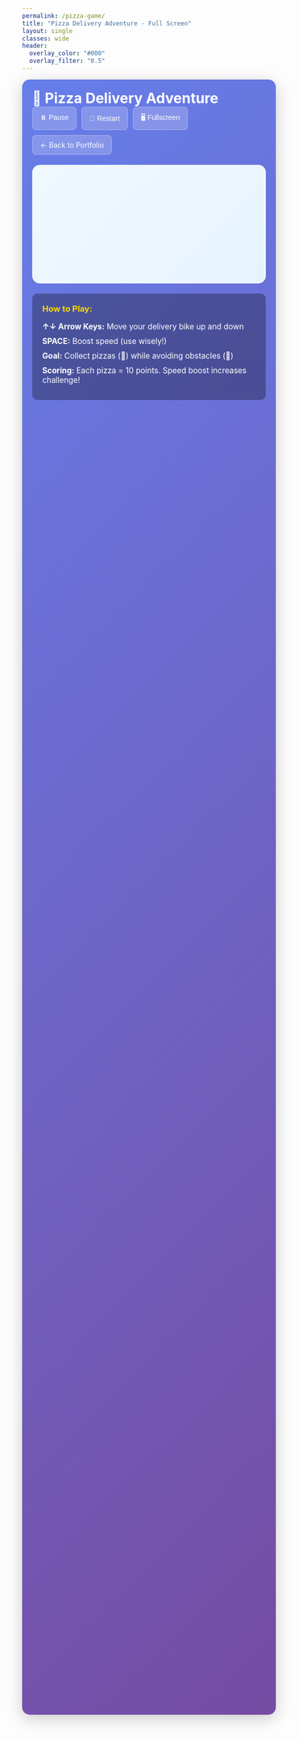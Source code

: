 ```yaml
---
permalink: /pizza-game/
title: "Pizza Delivery Adventure - Full Screen"
layout: single
classes: wide
header:
  overlay_color: "#000"
  overlay_filter: "0.5"
---
```


<div class="fullscreen-game-container">
  <div class="game-header">
    <h1>🍕 Pizza Delivery Adventure</h1>
    <div class="game-controls">
      <button onclick="toggleGamePause()" class="game-btn" id="pauseBtn">⏸️ Pause</button>
      <button onclick="restartGame()" class="game-btn">🔄 Restart</button>
      <button onclick="toggleFullscreen()" class="game-btn">🖥️ Fullscreen</button>
      <a href="/" class="game-btn">← Back to Portfolio</a>
    </div>
  </div>
  
  <div class="game-wrapper">
    <canvas id="gameCanvas" width="1200" height="600"></canvas>
    <div class="game-instructions">
      <h3>How to Play:</h3>
      <p><strong>↑↓ Arrow Keys:</strong> Move your delivery bike up and down</p>
      <p><strong>SPACE:</strong> Boost speed (use wisely!)</p>
      <p><strong>Goal:</strong> Collect pizzas (🍕) while avoiding obstacles (🚧)</p>
      <p><strong>Scoring:</strong> Each pizza = 10 points. Speed boost increases challenge!</p>
    </div>
  </div>
</div>

<script>
// Same PizzaGame class as above, but optimized for fullscreen
class PizzaGame {
  constructor(canvasId) {
    this.canvas = document.getElementById(canvasId);
    this.ctx = this.canvas.getContext('2d');
    this.gameRunning = false;
    this.paused = false;
    this.score = 0;
    this.speed = 3;
    this.highScore = localStorage.getItem('pizzaGameHighScore') || 0;
    
    // Player (pizza delivery person)
    this.player = {
      x: 80,
      y: 300,
      width: 50,
      height: 50,
      dy: 0,
      grounded: false
    };
    
    // Game objects
    this.obstacles = [];
    this.pizzas = [];
    this.particles = [];
    this.powerups = [];
    
    // Controls
    this.keys = {};
    
    this.init();
  }
  
  init() {
    // Event listeners
    window.addEventListener('keydown', (e) => {
      this.keys[e.code] = true;
      if (e.code === 'Space') e.preventDefault();
    });
    
    window.addEventListener('keyup', (e) => {
      this.keys[e.code] = false;
    });
    
    // Start the game
    this.gameRunning = true;
    this.gameLoop();
  }
  
  update() {
    if (this.paused) return;
    
    // Player movement
    if (this.keys['ArrowUp'] && this.player.y > 0) {
      this.player.y -= 4;
    }
    if (this.keys['ArrowDown'] && this.player.y < this.canvas.height - this.player.height) {
      this.player.y += 4;
    }
    if (this.keys['Space']) {
      this.speed = Math.min(this.speed + 0.1, 8);
    } else {
      this.speed = Math.max(this.speed - 0.05, 3);
    }
    
    // Spawn obstacles (more challenging)
    if (Math.random() < 0.025) {
      this.obstacles.push({
        x: this.canvas.width,
        y: Math.random() * (this.canvas.height - 80) + 40,
        width: 40,
        height: 40,
        type: 'obstacle'
      });
    }
    
    // Spawn pizzas to collect
    if (Math.random() < 0.02) {
      this.pizzas.push({
        x: this.canvas.width,
        y: Math.random() * (this.canvas.height - 60) + 30,
        width: 30,
        height: 30
      });
    }
    
    // Spawn power-ups occasionally
    if (Math.random() < 0.005) {
      this.powerups.push({
        x: this.canvas.width,
        y: Math.random() * (this.canvas.height - 40) + 20,
        width: 35,
        height: 35,
        type: 'shield'
      });
    }
    
    // Update obstacles
    this.obstacles = this.obstacles.filter(obstacle => {
      obstacle.x -= this.speed;
      return obstacle.x + obstacle.width > 0;
    });
    
    // Update pizzas
    this.pizzas = this.pizzas.filter(pizza => {
      pizza.x -= this.speed;
      
      // Check pizza collection
      if (this.checkCollision(this.player, pizza)) {
        this.score += 10;
        this.createParticles(pizza.x, pizza.y, '🍕', 'gold');
        return false;
      }
      
      return pizza.x + pizza.width > 0;
    });
    
    // Update powerups
    this.powerups = this.powerups.filter(powerup => {
      powerup.x -= this.speed;
      
      // Check powerup collection
      if (this.checkCollision(this.player, powerup)) {
        this.score += 25;
        this.createParticles(powerup.x, powerup.y, '⭐', 'cyan');
        return false;
      }
      
      return powerup.x + powerup.width > 0;
    });
    
    // Check obstacle collisions
    for (let obstacle of this.obstacles) {
      if (this.checkCollision(this.player, obstacle)) {
        this.gameOver();
        return;
      }
    }
    
    // Update particles
    this.particles = this.particles.filter(particle => {
      particle.x += particle.dx;
      particle.y += particle.dy;
      particle.life--;
      return particle.life > 0;
    });
  }
  
  render() {
    // Clear canvas with animated background
    const gradient = this.ctx.createLinearGradient(0, 0, 0, this.canvas.height);
    gradient.addColorStop(0, '#1e3c72');
    gradient.addColorStop(0.5, '#2a5298');
    gradient.addColorStop(1, '#87CEEB');
    this.ctx.fillStyle = gradient;
    this.ctx.fillRect(0, 0, this.canvas.width, this.canvas.height);
    
    // Draw moving clouds
    this.ctx.fillStyle = 'rgba(255,255,255,0.3)';
    for (let i = 0; i < 5; i++) {
      const x = ((Date.now() * 0.01) + i * 200) % (this.canvas.width + 100) - 50;
      this.ctx.fillText('☁️', x, 50 + i * 30);
    }
    
    // Draw player (enhanced)
    this.ctx.save();
    this.ctx.translate(this.player.x + this.player.width/2, this.player.y + this.player.height/2);
    this.ctx.fillStyle = '#FF6B35';
    this.ctx.fillRect(-this.player.width/2, -this.player.height/2, this.player.width, this.player.height);
    this.ctx.font = '30px Arial';
    this.ctx.fillText('🚲', -15, 10);
    this.ctx.restore();
    
    // Draw obstacles
    this.ctx.font = '35px Arial';
    this.obstacles.forEach(obstacle => {
      this.ctx.fillText('🚧', obstacle.x, obstacle.y + 30);
    });
    
    // Draw pizzas
    this.ctx.font = '25px Arial';
    this.pizzas.forEach(pizza => {
      this.ctx.fillText('🍕', pizza.x, pizza.y + 25);
    });
    
    // Draw powerups
    this.ctx.font = '30px Arial';
    this.powerups.forEach(powerup => {
      this.ctx.fillText('⭐', powerup.x, powerup.y + 25);
    });
    
    // Draw particles
    this.ctx.font = '20px Arial';
    this.particles.forEach(particle => {
      this.ctx.globalAlpha = particle.life / 40;
      this.ctx.fillStyle = particle.color || 'gold';
      this.ctx.fillText(particle.emoji, particle.x, particle.y);
    });
    this.ctx.globalAlpha = 1;
    
    // Draw enhanced UI
    this.ctx.fillStyle = 'white';
    this.ctx.font = 'bold 28px Arial';
    this.ctx.fillText(`Score: ${this.score}`, 20, 40);
    this.ctx.fillText(`Speed: ${this.speed.toFixed(1)}x`, 20, 75);
    this.ctx.fillText(`High Score: ${this.highScore}`, 20, 110);
    
    if (this.paused && !this.gameOver) {
      this.ctx.fillStyle = 'rgba(0,0,0,0.7)';
      this.ctx.fillRect(0, 0, this.canvas.width, this.canvas.height);
      this.ctx.fillStyle = 'white';
      this.ctx.font = 'bold 48px Arial';
      this.ctx.textAlign = 'center';
      this.ctx.fillText('PAUSED', this.canvas.width/2, this.canvas.height/2);
      this.ctx.font = '24px Arial';
      this.ctx.fillText('Press Resume to continue', this.canvas.width/2, this.canvas.height/2 + 50);
      this.ctx.textAlign = 'left';
    }
  }
  
  checkCollision(rect1, rect2) {
    return rect1.x < rect2.x + rect2.width &&
           rect1.x + rect1.width > rect2.x &&
           rect1.y < rect2.y + rect2.height &&
           rect1.y + rect1.height > rect2.y;
  }
  
  createParticles(x, y, emoji, color = 'gold') {
    for (let i = 0; i < 5; i++) {
      this.particles.push({
        x: x,
        y: y,
        dx: (Math.random() - 0.5) * 6,
        dy: (Math.random() - 0.5) * 6,
        life: 40,
        emoji: emoji,
        color: color
      });
    }
  }
  
  gameOver() {
    this.paused = true;
    this.gameOver = true;
    
    // Update high score
    if (this.score > this.highScore) {
      this.highScore = this.score;
      localStorage.setItem('pizzaGameHighScore', this.highScore);
    }
    
    this.ctx.fillStyle = 'rgba(255,0,0,0.8)';
    this.ctx.fillRect(0, 0, this.canvas.width, this.canvas.height);
    this.ctx.fillStyle = 'white';
    this.ctx.font = 'bold 48px Arial';
    this.ctx.textAlign = 'center';
    this.ctx.fillText('GAME OVER!', this.canvas.width/2, this.canvas.height/2 - 50);
    this.ctx.font = '32px Arial';
    this.ctx.fillText(`Final Score: ${this.score}`, this.canvas.width/2, this.canvas.height/2);
    this.ctx.fillText(`High Score: ${this.highScore}`, this.canvas.width/2, this.canvas.height/2 + 40);
    this.ctx.font = '24px Arial';
    this.ctx.fillText('Click Restart to play again!', this.canvas.width/2, this.canvas.height/2 + 80);
    this.ctx.textAlign = 'left';
  }
  
  restart() {
    this.score = 0;
    this.speed = 3;
    this.player.x = 80;
    this.player.y = 300;
    this.obstacles = [];
    this.pizzas = [];
    this.particles = [];
    this.powerups = [];
    this.paused = false;
    this.gameOver = false;
  }
  
  togglePause() {
    if (!this.gameOver) {
      this.paused = !this.paused;
    }
  }
  
  gameLoop() {
    if (this.gameRunning) {
      this.update();
      this.render();
      requestAnimationFrame(() => this.gameLoop());
    }
  }
}

// Initialize game when DOM is loaded
document.addEventListener('DOMContentLoaded', function() {
  if (document.getElementById('gameCanvas')) {
    window.pizzaGame = new PizzaGame('gameCanvas');
  }
});

// Game control functions
function toggleGamePause() {
  if (window.pizzaGame) {
    window.pizzaGame.togglePause();
    const btn = document.getElementById('pauseBtn');
    btn.textContent = window.pizzaGame.paused ? '▶️ Resume' : '⏸️ Pause';
  }
}

function restartGame() {
  if (window.pizzaGame) {
    window.pizzaGame.restart();
    const btn = document.getElementById('pauseBtn');
    btn.textContent = '⏸️ Pause';
  }
}

function toggleFullscreen() {
  if (!document.fullscreenElement) {
    document.documentElement.requestFullscreen();
  } else {
    if (document.exitFullscreen) {
      document.exitFullscreen();
    }
  }
}
</script>

<style>
.fullscreen-game-container {
  background: linear-gradient(135deg, #667eea 0%, #764ba2 100%);
  border-radius: 15px;
  padding: 20px;
  margin: 1em 0;
  box-shadow: 0 8px 32px rgba(0,0,0,0.2);
  min-height: 80vh;
}

.game-header {
  display: flex;
  justify-content: space-between;
  align-items: center;
  margin-bottom: 20px;
  flex-wrap: wrap;
}

.game-header h1 {
  color: white;
  margin: 0;
  font-size: 2em;
}

.game-controls {
  display: flex;
  gap: 10px;
  flex-wrap: wrap;
}

.game-btn {
  background: rgba(255,255,255,0.2);
  border: 1px solid rgba(255,255,255,0.3);
  color: white;
  padding: 10px 15px;
  border-radius: 8px;
  cursor: pointer;
  font-size: 1em;
  text-decoration: none;
  transition: all 0.3s ease;
}

.game-btn:hover {
  background: rgba(255,255,255,0.3);
  transform: translateY(-2px);
}

.game-wrapper {
  text-align: center;
}

#gameCanvas {
  border: 3px solid rgba(255,255,255,0.3);
  border-radius: 15px;
  background: linear-gradient(135deg, #f0f8ff 0%, #e6f3ff 100%);
  max-width: 100%;
  height: auto;
  display: block;
  margin: 0 auto 20px auto;
}

.game-instructions {
  background: rgba(0,0,0,0.3);
  border-radius: 10px;
  padding: 20px;
  color: white;
  text-align: left;
  max-width: 600px;
  margin: 0 auto;
}

.game-instructions h3 {
  color: #FFD700;
  margin-top: 0;
}

.game-instructions p {
  margin: 10px 0;
  font-size: 1.1em;
}

@media (max-width: 768px) {
  .fullscreen-game-container {
    padding: 15px;
  }
  
  .game-header {
    flex-direction: column;
    gap: 15px;
  }
  
  .game-header h1 {
    font-size: 1.5em;
  }
  
  .game-controls {
    justify-content: center;
  }
  
  #gameCanvas {
    width: 100%;
    max-width: 100%;
  }
}
</style>